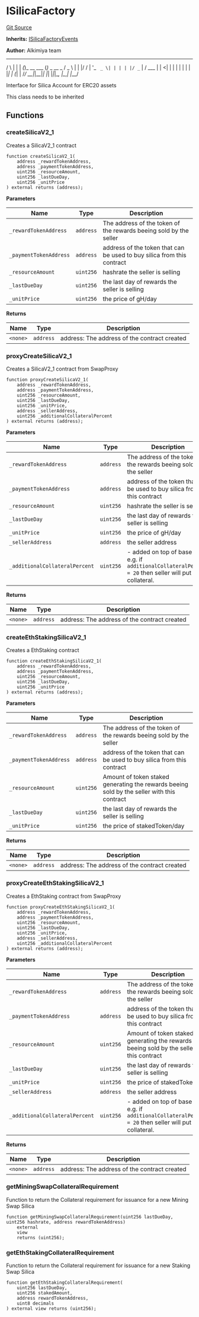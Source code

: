 # ISilicaFactory
[Git Source](https://github.com/Alkimiya/v2.1-core/tree/comments-docs/blob/ee3e12bcce8690315f313782a9d6014a1b843773/contracts/interfaces/silicaFactory/ISilicaFactory.sol)

**Inherits:**
[ISilicaFactoryEvents](/contracts/interfaces/silicaFactory/ISilicaFactoryEvents.sol/interface.ISilicaFactoryEvents.md)

**Author:**
Alkimiya team

_    _ _    _           _
/ \  | | | _(_)_ __ ___ (_)_   _  __ _
/ _ \ | | |/ / | '_ ` _ \| | | | |/ _` |
/ ___ \| |   <| | | | | | | | |_| | (_| |
/_/   \_\_|_|\_\_|_| |_| |_|_|\__, |\__,_|
|___/

Interface for Silica Account for ERC20 assets

This class needs to be inherited


## Functions
### createSilicaV2_1

Creates a SilicaV2_1 contract


```solidity
function createSilicaV2_1(
    address _rewardTokenAddress,
    address _paymentTokenAddress,
    uint256 _resourceAmount,
    uint256 _lastDueDay,
    uint256 _unitPrice
) external returns (address);
```
**Parameters**

|Name|Type|Description|
|----|----|-----------|
|`_rewardTokenAddress`|`address`|The address of the token of the rewards beeing sold by the seller|
|`_paymentTokenAddress`|`address`|address of the token that can be used to buy silica from this contract|
|`_resourceAmount`|`uint256`|hashrate the seller is selling|
|`_lastDueDay`|`uint256`|the last day of rewards the seller is selling|
|`_unitPrice`|`uint256`|the price of gH/day|

**Returns**

|Name|Type|Description|
|----|----|-----------|
|`<none>`|`address`|address: The address of the contract created|


### proxyCreateSilicaV2_1

Creates a SilicaV2_1 contract from SwapProxy


```solidity
function proxyCreateSilicaV2_1(
    address _rewardTokenAddress,
    address _paymentTokenAddress,
    uint256 _resourceAmount,
    uint256 _lastDueDay,
    uint256 _unitPrice,
    address _sellerAddress,
    uint256 _additionalCollateralPercent
) external returns (address);
```
**Parameters**

|Name|Type|Description|
|----|----|-----------|
|`_rewardTokenAddress`|`address`|The address of the token of the rewards beeing sold by the seller|
|`_paymentTokenAddress`|`address`|address of the token that can be used to buy silica from this contract|
|`_resourceAmount`|`uint256`|hashrate the seller is selling|
|`_lastDueDay`|`uint256`|the last day of rewards the seller is selling|
|`_unitPrice`|`uint256`|the price of gH/day|
|`_sellerAddress`|`address`|the seller address|
|`_additionalCollateralPercent`|`uint256`|- added on top of base 10%, e.g. if `additionalCollateralPercent = 20` then seller will put 30% collateral.|

**Returns**

|Name|Type|Description|
|----|----|-----------|
|`<none>`|`address`|address: The address of the contract created|


### createEthStakingSilicaV2_1

Creates a EthStaking contract


```solidity
function createEthStakingSilicaV2_1(
    address _rewardTokenAddress,
    address _paymentTokenAddress,
    uint256 _resourceAmount,
    uint256 _lastDueDay,
    uint256 _unitPrice
) external returns (address);
```
**Parameters**

|Name|Type|Description|
|----|----|-----------|
|`_rewardTokenAddress`|`address`|The address of the token of the rewards beeing sold by the seller|
|`_paymentTokenAddress`|`address`|address of the token that can be used to buy silica from this contract|
|`_resourceAmount`|`uint256`|Amount of token staked generating the rewards beeing sold by the seller with this contract|
|`_lastDueDay`|`uint256`|the last day of rewards the seller is selling|
|`_unitPrice`|`uint256`|the price of stakedToken/day|

**Returns**

|Name|Type|Description|
|----|----|-----------|
|`<none>`|`address`|address: The address of the contract created|


### proxyCreateEthStakingSilicaV2_1

Creates a EthStaking contract from SwapProxy


```solidity
function proxyCreateEthStakingSilicaV2_1(
    address _rewardTokenAddress,
    address _paymentTokenAddress,
    uint256 _resourceAmount,
    uint256 _lastDueDay,
    uint256 _unitPrice,
    address _sellerAddress,
    uint256 _additionalCollateralPercent
) external returns (address);
```
**Parameters**

|Name|Type|Description|
|----|----|-----------|
|`_rewardTokenAddress`|`address`|The address of the token of the rewards beeing sold by the seller|
|`_paymentTokenAddress`|`address`|address of the token that can be used to buy silica from this contract|
|`_resourceAmount`|`uint256`|Amount of token staked generating the rewards beeing sold by the seller with this contract|
|`_lastDueDay`|`uint256`|the last day of rewards the seller is selling|
|`_unitPrice`|`uint256`|the price of stakedToken/day|
|`_sellerAddress`|`address`|the seller address|
|`_additionalCollateralPercent`|`uint256`|- added on top of base 10%, e.g. if `additionalCollateralPercent = 20` then seller will put 30% collateral.|

**Returns**

|Name|Type|Description|
|----|----|-----------|
|`<none>`|`address`|address: The address of the contract created|


### getMiningSwapCollateralRequirement

Function to return the Collateral requirement for issuance for a new Mining Swap Silica


```solidity
function getMiningSwapCollateralRequirement(uint256 lastDueDay, uint256 hashrate, address rewardTokenAddress)
    external
    view
    returns (uint256);
```

### getEthStakingCollateralRequirement

Function to return the Collateral requirement for issuance for a new Staking Swap Silica


```solidity
function getEthStakingCollateralRequirement(
    uint256 lastDueDay,
    uint256 stakedAmount,
    address rewardTokenAddress,
    uint8 decimals
) external view returns (uint256);
```

